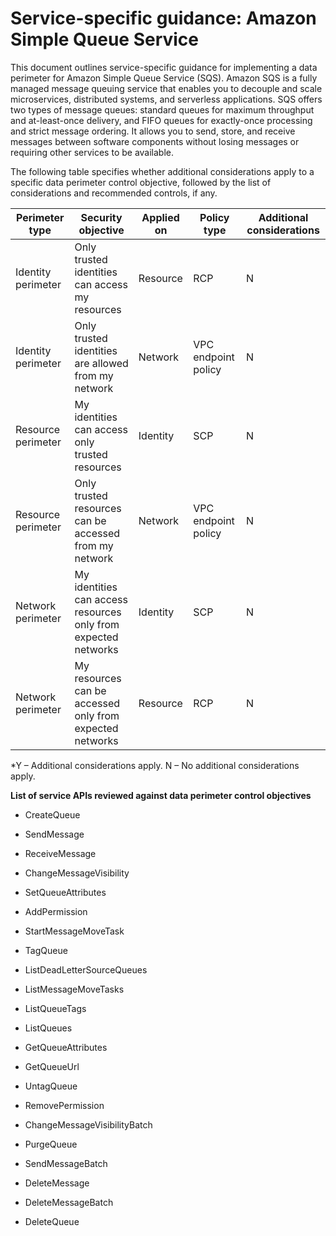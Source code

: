 
# Service-specific guidance: Amazon Simple Queue Service


This document outlines service-specific guidance for implementing a data perimeter for Amazon Simple Queue Service (SQS). 
Amazon SQS is a fully managed message queuing service that enables you to decouple and scale microservices, distributed systems, and serverless applications. SQS offers two types of message queues: standard queues for maximum throughput and at-least-once delivery, and FIFO queues for exactly-once processing and strict message ordering. It allows you to send, store, and receive messages between software components without losing messages or requiring other services to be available.


The following table specifies whether additional considerations apply to a specific data perimeter control objective, followed by the list of considerations and recommended controls, if any.

| Perimeter type | Security objective | Applied on | Policy type | Additional considerations |
|----------------|-------------------|------------|-------------|------------------------|
| Identity perimeter | Only trusted identities can access my resources | Resource | RCP | N |
| Identity perimeter | Only trusted identities are allowed from my network | Network | VPC endpoint policy | N |
| Resource perimeter | My identities can access only trusted resources | Identity | SCP | N |
| Resource perimeter | Only trusted resources can be accessed from my network | Network | VPC endpoint policy | N |
| Network perimeter | My identities can access resources only from expected networks | Identity | SCP | N |
| Network perimeter | My resources can be accessed only from expected networks | Resource | RCP | N |

*Y – Additional considerations apply. N – No additional considerations apply.
 


**List of service APIs reviewed against data perimeter control objectives**

* CreateQueue

* SendMessage

* ReceiveMessage

* ChangeMessageVisibility

* SetQueueAttributes

* AddPermission

* StartMessageMoveTask

* TagQueue

* ListDeadLetterSourceQueues

* ListMessageMoveTasks

* ListQueueTags

* ListQueues

* GetQueueAttributes

* GetQueueUrl

* UntagQueue

* RemovePermission

* ChangeMessageVisibilityBatch

* PurgeQueue

* SendMessageBatch

* DeleteMessage

* DeleteMessageBatch

* DeleteQueue


